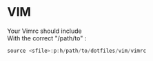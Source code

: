 # VIM

Your Vimrc should include </br>
With the correct "/path/to" :
~~~v
source <sfile>:p:h/path/to/dotfiles/vim/vimrc
~~~
